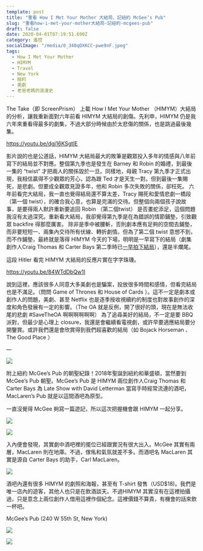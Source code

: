 ```yaml
---
template: post
title: "重看 How I Met Your Mother 大結局、記紐約 McGee’s Pub"
slug: "重看how-i-met-your-mother大結局-記紐約-mcgees-pub"
draft: false
date: 2020-04-01T07:19:51.690Z
category: 遙控
socialImage: "/media/0_340qOXKCC-pwe9nF.jpeg"
tags:
  - How I Met Your Mother
  - HIMYM
  - Travel
  - New York
  - 紐約
  - 美劇
  - 老爸老媽的浪漫史
---
```



The Take（即 ScreenPrism） 上載 How I Met Your Mother （HIMYM）大結局的分析，讓我重新面對六年前看 HIMYM 大結局的創傷。先利申，HIMYM 仍是我六年來重看得最多的劇集，不過大部分時候由於太悲傷的關係，也是跳過最後幾集。

https://youtu.be/dgj16KSgtIE

影片說的也是公道話，HIMYM 大結局最大的敗筆是觀眾投入多年的情感與八年前寫下的結局並不對應。整個第九季也是發生在 Barney 和 Robin 的婚禮，到最後一集的 “twist” 才把兩人的關係毀於一旦。同樣地，母親 Tracy 第九季才正式出現，我相信贏得不少觀眾的芳心，認為跟 Ted 才是天生一對。但到最後一集賜死，是悲劇。但要成全觀眾見證多年，他和 Robin 多次失敗的關係，卻枉死。
六年前看完大結局，我一直也覺得結局還不算太差，Tracy 賜死和愛情悲劇一橋段（第一個 twist），的確合我心意，也算是完滿的交待。但整個向兩個孩子說故事，是要得兩人默許重新要追回 Robin （第二個twist） 是否畫蛇添足，這個問題我沒有太過深究。重新看大結局，我卻覺得第九季是在為錯誤的情節鋪墊，引致觀眾 backfire 得那麼厲害。
除非是季中被腰斬，否則劇本應有足夠的空間去鋪墊，而非要短短一、兩集內交待所有伏線、轉折劇情。但為了第二個 twist 意想不到，而不作鋪墊，最終就是落得 HIMYM 今天的下場，明明是一早寫下的結局（劇集創作人Craig Thomas 和 Carter Bays 第二季時已[一早拍下結局](https://www.businessinsider.com/how-i-met-your-mother-finale-scene-filmed-years-ago-2014-4)），還是半爛尾。

這段 Hitler 看完 HIMYM 大結局的反應片實在字字珠璣。

https://youtu.be/84WTdDbQw1I

說到這裡，應該很多人同意大多美劇也是騙案，投放很多時間和感情，但看完結局也是不滿足。（問問 Game of Thrones 和 House of Cards ）。這不一定是劇本或創作人的問題，美劇、甚至 Netflix 也是逐季按收視續約的制度也對故事創作的深度和角色發展有一定的影響。（The OA 就是反例，開了很好的頭，現在是無法收尾的悲劇 #SaveTheOA 啊啊啊啊啊啊）
為了追尋美好的結局，不一定是要 BBQ 派對，但最少是心理上 closure，我還是會繼續看電視劇，或許早要適應結局要分開鑒賞。或許我們還是會欣賞得到我們超喜歡的結局（如 Bojack Horseman 、The Good Place ）

—

![](/media/0_QrkVOoSUcGUtbOM7.jpeg)

附上紐約 McGee’s Pub 的朝聖紀錄！2018年聖誕到紐約和華盛頓，當然要到 McGee’s Pub 朝聖。McGee’s Pub 是 HIMYM 兩位創作人Craig Thomas 和 Carter Bays 為 Late Show with David Letterman 當寫手時經常流連的酒吧，MacLaren’s Pub 就是以這間酒吧為原型。

一直沒覺得 McGee 夠寫一篇遊記，所以這次把握機會跟 HIMYM 一起分享。

![](/media/0_4YG8HPDBXNh6Kaq.jpeg)

![](/media/0_VHIaintHL5rl6W7-.jpeg)

入內便會發現，其實劇中酒吧裡的擺位已經跟實況有很大出入。McGee 其實有兩層，MacLaren 則在地庫。不過，傢俬和氣氛就差不多。而酒吧名 MacLaren 其實是源自 Carter Bays 的助手，Carl MacLaren。

![](/media/0_340qOXKCC-pwe9nF.jpeg)

酒吧內還有很多 HIMYM 的劇照和海報，甚至有 T-shirt 發售（USD$18)。我們是唯一店內的遊客，其他人也只是在飲酒談天。不過HIMYM 其實沒有在這裡拍攝過，只是意念上兩位創作人借用這裡作個紀念。這裡價錢不算貴，有機會的話來飲一杯吧。

McGee’s Pub (240 W 55th St, New York)

![](/media/0_68mZTCQtW9_f_Hms.jpeg)

![](/media/0_MMymrfBsBMUMDTOx.jpeg)

